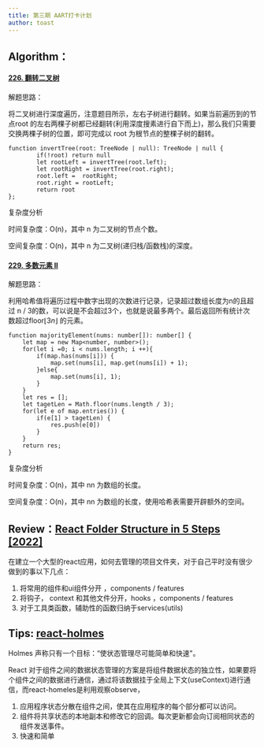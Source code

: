 ```yaml
---
title: 第三期 AART打卡计划
author: toast
---
```


## Algorithm：

#### [226. 翻转二叉树](https://leetcode.cn/problems/invert-binary-tree/)

解题思路：

将二叉树进行深度遍历，注意题目所示，左右子树进行翻转。如果当前遍历到的节点root 的左右两棵子树都已经翻转(利用深度搜素进行自下而上)，那么我们只需要交换两棵子树的位置，即可完成以 root 为根节点的整棵子树的翻转。

```
function invertTree(root: TreeNode | null): TreeNode | null {
        if(!root) return null
        let rootLeft = invertTree(root.left);
        let rootRight = invertTree(root.right);
        root.left =  rootRight;
        root.right = rootLeft;
        return root
};
```

复杂度分析

时间复杂度：O(n)，其中 n 为二叉树的节点个数。

空间复杂度：O(n)，其中 n 为二叉树(递归栈/函数栈)的深度。

#### [229. 多数元素 II](https://leetcode.cn/problems/majority-element-ii/)

解题思路：

利用哈希值将遍历过程中数字出现的次数进行记录，记录超过数组长度为n的且超过 n / 3的数，可以说是不会超过3个，也就是说最多两个。最后返回所有统计次数超过floor⌊3*n*⌋ 的元素。

```
function majorityElement(nums: number[]): number[] {
    let map = new Map<number, number>();
    for(let i =0; i < nums.length; i ++){
        if(map.has(nums[i])) {
            map.set(nums[i], map.get(nums[i]) + 1);
        }else{
            map.set(nums[i], 1);
        }
    }
    let res = [];
    let tagetLen = Math.floor(nums.length / 3);
    for(let e of map.entries()) {
        if(e[1] > tagetLen) {
            res.push(e[0])
        }
    }
    return res;
}
```

复杂度分析

时间复杂度：O(n)，其中 nn 为数组的长度。

空间复杂度：O(n)，其中 nn 为数组的长度，使用哈希表需要开辟额外的空间。

## Review：[React Folder Structure in 5 Steps [2022]](https://blog.bitsrc.io/understanding-referential-equality-in-react-a8fb3769be0)

在建立一个大型的react应用，如何去管理的项目文件夹，对于自己平时没有很少做到的事以下几点：

1. 将常用的组件和ui组件分开 ，components / features
2. 将钩子， context 和其他文件分开，hooks ，components / features
3. 对于工具类函数，辅助性的函数归纳于services(utils)

## Tips: [react-holmes](https://devx-os.github.io/react-holmes/)

 Holmes 声称只有一个目标：“使状态管理尽可能简单和快速"。

React 对于组件之间的数据状态管理的方案是将组件数据状态的独立性，如果要将个组件之间的数据进行通信，通过将该数据挂于全局上下文(useContext)进行通信，而react-homeles是利用观察observe，

1. 应用程序状态分散在组件之间，使其在应用程序的每个部分都可以访问。
2. 组件将共享状态的本地副本和修改它的回调。每次更新都会向订阅相同状态的组件发送事件。
3. 快速和简单



